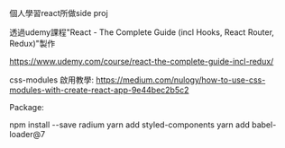 個人學習react所做side proj

透過udemy課程"React - The Complete Guide (incl Hooks, React Router, Redux)"製作

https://www.udemy.com/course/react-the-complete-guide-incl-redux/



css-modules 啟用教學:
https://medium.com/nulogy/how-to-use-css-modules-with-create-react-app-9e44bec2b5c2

Package:

npm install --save radium
yarn add styled-components
yarn add babel-loader@7
